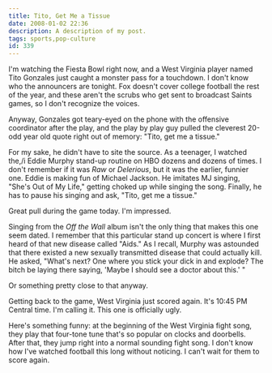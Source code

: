 ```yaml
---
title: Tito, Get Me a Tissue
date: 2008-01-02 22:36
description: A description of my post.
tags: sports,pop-culture
id: 339
---
```

I'm watching the Fiesta Bowl right now, and a West Virginia player named Tito Gonzales just caught a monster pass for a touchdown.  I don't know who the announcers are tonight.  Fox doesn't cover college football the rest of the year, and these aren't the scrubs who get sent to broadcast Saints games, so I don't recognize the voices.

Anyway, Gonzales got teary-eyed on the phone with the offensive coordinator after the play, and the play by play guy pulled the cleverest 20-odd year old quote right out of memory:  "Tito, get me a tissue."

For my sake, he didn't have to site the source.  As a teenager, I watched the,/i Eddie Murphy stand-up routine on HBO dozens and dozens of times.  I don't remember if it was *Raw* or *Delerious*, but it was the earlier, funnier one.  Eddie is making fun of Michael Jackson.  He imitates MJ singing, "She's Out of My Life," getting choked up while singing the song.  Finally, he has to pause his singing and ask, "Tito, get me a tissue."

Great pull during the game today.  I'm impressed.

Singing from the *Off the Wall* album isn't the only thing that makes this one seem dated.  I remember that this particular stand up concert is where I first heard of that new disease called "Aids."  As I recall, Murphy was astounded that there existed a new sexually transmitted disease that could actually kill.  He asked, "What's next?  One where you stick your dick in and explode?  The bitch be laying there saying, 'Maybe I should see a doctor about this.' "

Or something pretty close to that anyway.

Getting back to the game, West Virginia just scored again.  It's 10:45 PM Central time.  I'm calling it.  This one is officially ugly.

Here's something funny:  at the beginning of the West Virginia fight song, they play that four-tone tune that's so popular on clocks and doorbells.  After that, they jump right into a normal sounding fight song.  I don't know how I've watched football this long without noticing.  I can't wait for them to score again.